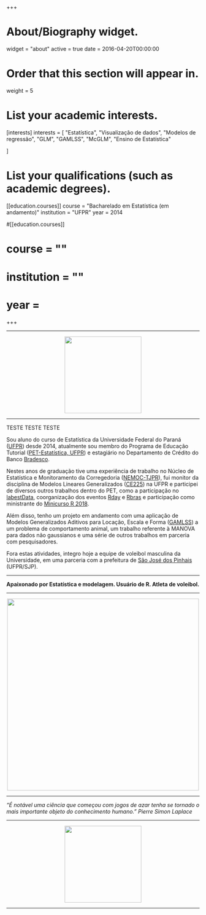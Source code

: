 +++
# About/Biography widget.
widget = "about"
active = true
date = 2016-04-20T00:00:00

# Order that this section will appear in.
weight = 5

# List your academic interests.
[interests]
  interests = [
    "Estatística",
    "Visualização de dados",
    "Modelos de regressão",
    "GLM",
    "GAMLSS",
    "McGLM",
    "Ensino de Estatística"

  ]

# List your qualifications (such as academic degrees).
[[education.courses]]
  course = "Bacharelado em Estatística (em andamento)"
  institution = "UFPR"
  year = 2014

#[[education.courses]]
#  course = ""
#  institution = ""
#  year =  
  
+++

---

<center>
<img width="200px" height="200px" 
src="/img/LogoPreta.png/"/>
</center>

---

TESTE
TESTE
TESTE

Sou aluno do curso de Estatística da Universidade Federal do Paraná ([UFPR][ufpr]) desde 2014, atualmente sou membro do Programa de Educação Tutorial ([PET-Estatística, UFPR][pet]) e estagiário no Departamento de Crédito do Banco [Bradesco][bradesco]. 

Nestes anos de graduação tive uma experiência de trabalho no Núcleo de Estatística e Monitoramento da Corregedoria ([NEMOC-TJPR][nemoc]), fui monitor da disciplina de Modelos Lineares Generalizados ([CE225][glm]) na UFPR e participei de diversos outros trabalhos dentro do PET, como a participação no [labestData][ld], coorganização dos eventos [Rday][rday] e [Rbras][rbras] e participação como ministrante do [Minicurso R 2018][minicurso]. 

Além disso, tenho um projeto em andamento com uma aplicação de Modelos Generalizados Aditivos para Locação, Escala e Forma ([GAMLSS][gamlss]) a um problema de comportamento animal, um trabalho referente à MANOVA para dados não gaussianos e uma série de outros trabalhos em parceria com pesquisadores.

Fora estas atividades, integro hoje a equipe de voleibol masculina da Universidade, em uma parceria com a prefeitura de [São José dos Pinhais][sjp] (UFPR/SJP).

---

**Apaixonado por Estatística e modelagem. Usuário de R. Atleta de voleibol.**

---

<center>
<img width="500px" height="500px" 
src="/img/feira.jpeg/"/>
</center>

---

*“É notável uma ciência que começou com jogos de azar tenha se tornado o mais importante objeto do conhecimento humano.” Pierre Simon Laplace*

---

<center>
<img width="200px" height="200px" 
src="/img/ufpr.jpg/"/>
</center>

---

[pet]: https://pet-estatistica.github.io/site/

[nemoc]: https://www.tjpr.jus.br/corregedoria?p_p_id=36&p_p_lifecycle=0&p_p_state=maximized&p_p_mode=view&_36_struts_action=%2Fwiki%2Fview&p_r_p_185834411_nodeName=CORREGEDORIA-GERAL+DA+JUSTI%C3%87A&p_r_p_185834411_title=16.+NEMOC&p_r_p_185834411_nodeId=176942

[ufpr]: http://www.ufpr.br/portalufpr/

[glm]: https://docs.ufpr.br/~taconeli/CE22518/CE22518.html

[ld]: https://gitlab.c3sl.ufpr.br/pet-estatistica/labestData

[gamlss]: http://www.gamlss.com/

[sjp]: http://www.sjp.pr.gov.br/secretarias/secretaria-esporte-e-lazer/

[bradesco]: https://banco.bradesco/html/classic/index.shtm

[rday]: http://rday.leg.ufpr.br/

[rbras]: http://www.rbras.org.br/rbras63

[minicurso]: https://pet-estatistica.github.io/site/minicurso_r/